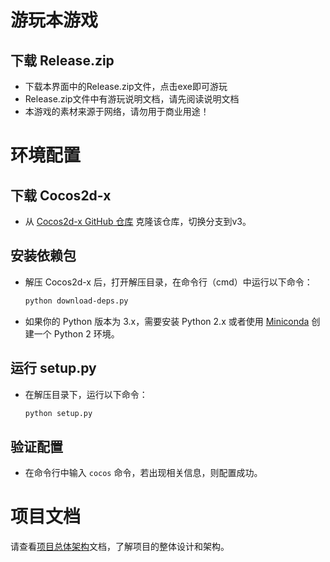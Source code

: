 # 游玩本游戏

## 下载 Release.zip
   - 下载本界面中的Release.zip文件，点击exe即可游玩
   - Release.zip文件中有游玩说明文档，请先阅读说明文档
   - 本游戏的素材来源于网络，请勿用于商业用途！


# 环境配置

## 下载 Cocos2d-x
   - 从 [Cocos2d-x GitHub 仓库](https://github.com/cocos2d/cocos2d-x) 克隆该仓库，切换分支到v3。

## 安装依赖包
   - 解压 Cocos2d-x 后，打开解压目录，在命令行（cmd）中运行以下命令：
     ```bash
     python download-deps.py
     ```
   - 如果你的 Python 版本为 3.x，需要安装 Python 2.x 或者使用 [Miniconda](https://docs.conda.io/en/latest/miniconda.html) 创建一个 Python 2 环境。

## 运行 setup.py
   - 在解压目录下，运行以下命令：
     ```bash
     python setup.py
     ```

## 验证配置
   - 在命令行中输入 `cocos` 命令，若出现相关信息，则配置成功。

# 项目文档
   请查看[项目总体架构](https://docs.qq.com/doc/DZkRIQ0ZWWEFhWWFO)文档，了解项目的整体设计和架构。



